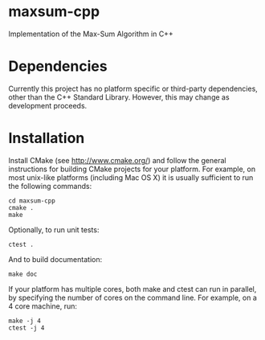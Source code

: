 maxsum-cpp
==========

Implementation of the Max-Sum Algorithm in C++

Dependencies
============
Currently this project has no platform specific or third-party dependencies, other than the C++ Standard Library.
However, this may change as development proceeds.

Installation
============
Install CMake (see http://www.cmake.org/) and follow the general instructions for building CMake projects for your platform.
For example, on most unix-like platforms (including Mac OS X) it is usually sufficient to run the following commands:

    cd maxsum-cpp
    cmake .
    make

Optionally, to run unit tests:

    ctest .

And to build documentation:

    make doc

If your platform has multiple cores, both make and ctest can run in parallel, by specifying the number of cores on the command line.
For example, on a 4 core machine, run:

    make -j 4
    ctest -j 4
